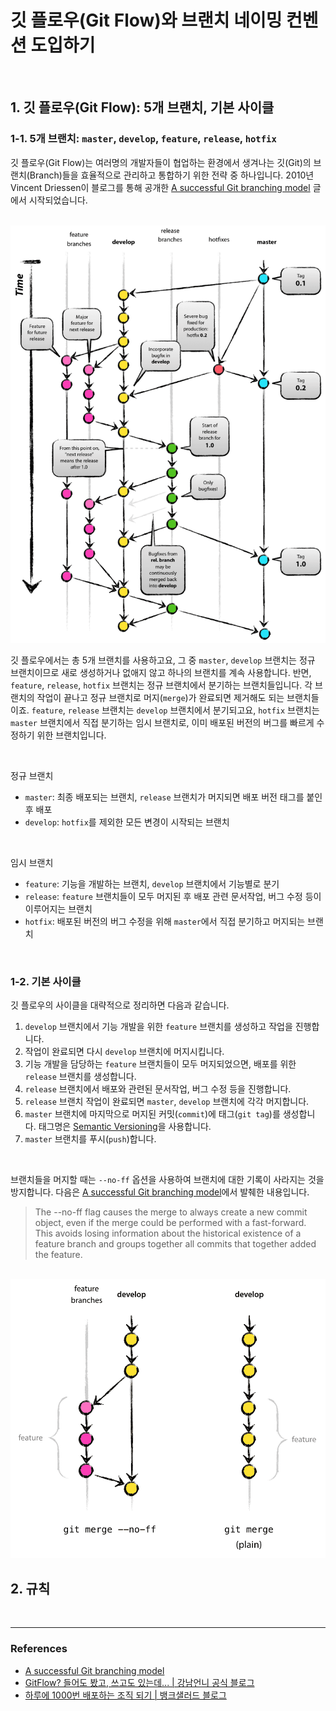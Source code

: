 # 깃 플로우(Git Flow)와 브랜치 네이밍 컨벤션 도입하기

<br>

## 1. 깃 플로우(Git Flow): 5개 브랜치, 기본 사이클

### 1-1. 5개 브랜치: `master`, `develop`, `feature`, `release`, `hotfix`

깃 플로우(Git Flow)는 여러명의 개발자들이 협업하는 환경에서 생겨나는 깃(Git)의 브랜치(Branch)들을 효율적으로 관리하고 통합하기 위한 전략 중 하나입니다. 2010년 Vincent Driessen이 블로그를 통해 공개한 [A successful Git branching model](https://nvie.com/posts/a-successful-git-branching-model/) 글에서 시작되었습니다.

<br>

<img src="./../img/gitflow.png" alt="" />

<br>

깃 플로우에서는 총 5개 브랜치를 사용하고요, 그 중 `master`, `develop` 브랜치는 정규 브랜치이므로 새로 생성하거나 없애지 않고 하나의 브랜치를 계속 사용합니다. 반면, `feature`, `release`, `hotfix` 브랜치는 정규 브랜치에서 분기하는 브랜치들입니다. 각 브랜치의 작업이 끝나고 정규 브랜치로 머지(`merge`)가 완료되면 제거해도 되는 브랜치들이죠. `feature`, `release` 브랜치는 `develop` 브랜치에서 분기되고요, `hotfix` 브랜치는 `master` 브랜치에서 직접 분기하는 임시 브랜치로, 이미 배포된 버전의 버그를 빠르게 수정하기 위한 브랜치입니다. 

<br>

정규 브랜치

- `master`: 최종 배포되는 브랜치, `release` 브랜치가 머지되면 배포 버전 태그를 붙인 후 배포
- `develop`: `hotfix`를 제외한 모든 변경이 시작되는 브랜치 

<br>

임시 브랜치

- `feature`: 기능을 개발하는 브랜치, `develop` 브랜치에서 기능별로 분기
- `release`: `feature` 브랜치들이 모두 머지된 후 배포 관련 문서작업, 버그 수정 등이 이루어지는 브랜치
- `hotfix`: 배포된 버전의 버그 수정을 위해 `master`에서 직접 분기하고 머지되는 브랜치

<br>

### 1-2. 기본 사이클

깃 플로우의 사이클을 대략적으로 정리하면 다음과 같습니다.

1. `develop` 브랜치에서 기능 개발을 위한 `feature` 브랜치를 생성하고 작업을 진행합니다.
2. 작업이 완료되면 다시 `develop` 브랜치에 머지시킵니다.
3. 기능 개발을 담당하는 `feature` 브랜치들이 모두 머지되었으면, 배포를 위한 `release` 브랜치를 생성합니다.
4. `release` 브랜치에서 배포와 관련된 문서작업, 버그 수정 등을 진행합니다.
5. `release` 브랜치 작업이 완료되면 `master`, `develop` 브랜치에 각각 머지합니다.
6. `master` 브랜치에 마지막으로 머지된 커밋(`commit`)에 태그(`git tag`)를 생성합니다. 태그명은 [Semantic Versioning](https://semver.org/)을 사용합니다.
7. `master` 브랜치를 푸시(`push`)합니다.

<br>

브랜치들을 머지할 때는 `--no-ff` 옵션을 사용하여 브랜치에 대한 기록이 사라지는 것을 방지합니다. 다음은 [A successful Git branching model](https://nvie.com/posts/a-successful-git-branching-model/)에서 발췌한 내용입니다.

> The --no-ff flag causes the merge to always create a new commit object, even if the merge could be performed with a fast-forward. This avoids losing information about the historical existence of a feature branch and groups together all commits that together added the feature.

<br>

<img src="./../img/gitflow2.png" alt="" />

<br>

## 2. 규칙


<br>

---

### References

- [A successful Git branching model](https://nvie.com/posts/a-successful-git-branching-model/)
- [GitFlow? 들어도 봤고, 쓰고도 있는데... | 강남언니 공식 블로그](https://blog.gangnamunni.com/post/understanding_git_flow/)
- [하루에 1000번 배포하는 조직 되기 | 뱅크샐러드 블로그](https://blog.banksalad.com/tech/become-an-organization-that-deploys-1000-times-a-day/?gclid=CjwKCAjwzOqKBhAWEiwArQGwaLas_It3JTTOTPuC9pp3gVTZqV_efdm4a0QbeGYnVDhvphXXQCW0RBoC5BIQAvD_BwE)

